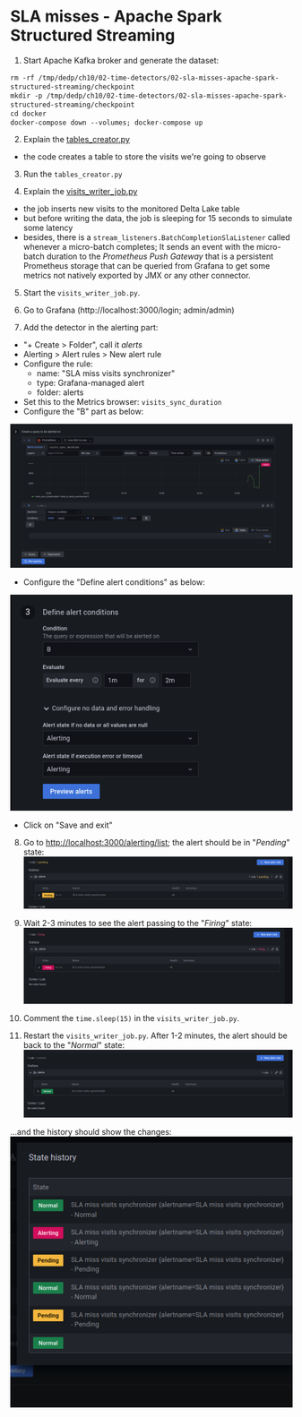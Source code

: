 # SLA misses - Apache Spark Structured Streaming

1. Start Apache Kafka broker and generate the dataset:
```
rm -rf /tmp/dedp/ch10/02-time-detectors/02-sla-misses-apache-spark-structured-streaming/checkpoint
mkdir -p /tmp/dedp/ch10/02-time-detectors/02-sla-misses-apache-spark-structured-streaming/checkpoint
cd docker
docker-compose down --volumes; docker-compose up
```

2. Explain the [tables_creator.py](tables_creator.py)
* the code creates a table to store the visits we're going to observe

3. Run the `tables_creator.py`

4. Explain the [visits_writer_job.py](visits_writer_job.py)
* the job inserts new visits to the monitored Delta Lake table
* but before writing the data, the job is sleeping for 15 seconds to simulate some latency
* besides, there is a `stream_listeners.BatchCompletionSlaListener` called whenever a micro-batch completes;
It sends an event with the micro-batch duration to the _Prometheus Push Gateway_ that is a persistent Prometheus
storage that can be queried from Grafana to get some metrics not natively exported by JMX or any other connector.

5. Start the `visits_writer_job.py`.

6. Go to Grafana (http://localhost:3000/login; admin/admin)
7. Add the detector in the alerting part:

* "+ Create > Folder", call it _alerts_
* Alerting > Alert rules > New alert rule
* Configure the rule:
  * name: "SLA miss visits synchronizer"
  * type: Grafana-managed alert
  * folder: alerts
* Set this to the Metrics browser: `visits_sync_duration`
* Configure the "B" part as below:

![alert_b_part.png](assets/alert_b_part.png)

* Configure the "Define alert conditions" as below:

![alert_conditions_part.png](assets/alert_conditions_part.png)

* Click on "Save and exit"

8. Go to [http://localhost:3000/alerting/list](http://localhost:3000/alerting/list); the alert should be in "_Pending_" state:
![alert_pending.png](assets/alert_pending.png)


9. Wait 2-3 minutes to see the alert passing to the "_Firing_" state:
![alert_firing.png](assets/alert_firing.png)

10. Comment the `time.sleep(15)` in the `visits_writer_job.py`.

11. Restart the `visits_writer_job.py`. After 1-2 minutes, the alert should be back to the "_Normal_" state:
![alert_normal.png](assets/alert_normal.png)

...and the history should show the changes:
![alert_history.png](assets/alert_history.png)